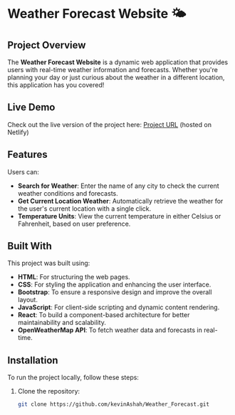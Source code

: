 # Weather Forecast Website 🌤️

## Project Overview

The **Weather Forecast Website** is a dynamic web application that provides users with real-time weather information and forecasts. Whether you're planning your day or just curious about the weather in a different location, this application has you covered!

## Live Demo

Check out the live version of the project here: [Project URL](https://shecodesreact-weather-forecast.netlify.app/) (hosted on Netlify)

## Features

Users can:

- **Search for Weather**: Enter the name of any city to check the current weather conditions and forecasts.
- **Get Current Location Weather**: Automatically retrieve the weather for the user's current location with a single click.
- **Temperature Units**: View the current temperature in either Celsius or Fahrenheit, based on user preference.

## Built With

This project was built using:

- **HTML**: For structuring the web pages.
- **CSS**: For styling the application and enhancing the user interface.
- **Bootstrap**: To ensure a responsive design and improve the overall layout.
- **JavaScript**: For client-side scripting and dynamic content rendering.
- **React**: To build a component-based architecture for better maintainability and scalability.
- **OpenWeatherMap API**: To fetch weather data and forecasts in real-time.

## Installation

To run the project locally, follow these steps:

1. Clone the repository:
   ```bash
   git clone https://github.com/kevinAshah/Weather_Forecast.git
   ```
